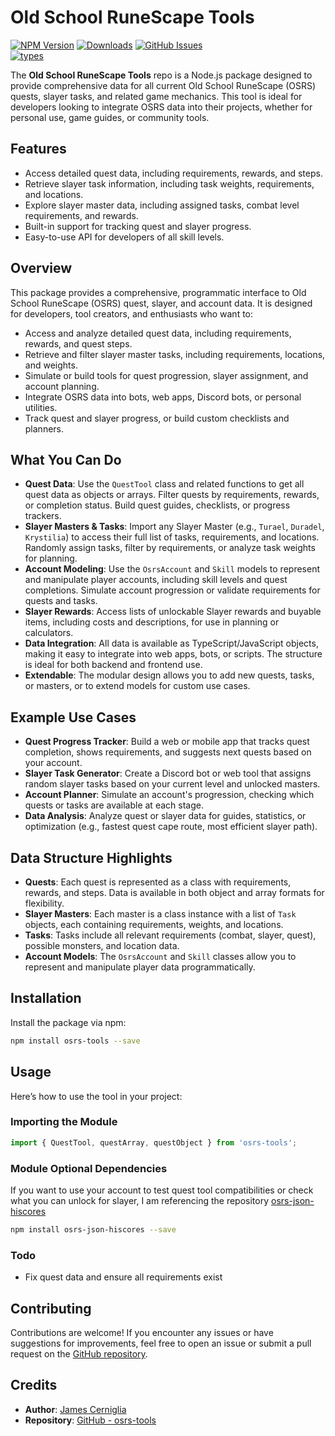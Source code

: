 # Old School RuneScape Tools

[![NPM Version][npm-image]][npm-url] [![Downloads][downloads-image]][downloads-url] [![GitHub Issues][issues-img]][new-issue]  
[![types](https://img.shields.io/npm/types/osrs-tools.svg?style=flat-square)](https://github.com/jamescer/osrs-tools/blob/master/src/types.ts)

The **Old School RuneScape Tools** repo is a Node.js package designed to provide comprehensive data for all current Old School RuneScape (OSRS) quests, slayer tasks, and related game mechanics. This tool is ideal for developers looking to integrate OSRS data into their projects, whether for personal use, game guides, or community tools.

## Features

- Access detailed quest data, including requirements, rewards, and steps.
- Retrieve slayer task information, including task weights, requirements, and locations.
- Explore slayer master data, including assigned tasks, combat level requirements, and rewards.
- Built-in support for tracking quest and slayer progress.
- Easy-to-use API for developers of all skill levels.

## Overview

This package provides a comprehensive, programmatic interface to Old School RuneScape (OSRS) quest, slayer, and account data. It is designed for developers, tool creators, and enthusiasts who want to:

- Access and analyze detailed quest data, including requirements, rewards, and quest steps.
- Retrieve and filter slayer master tasks, including requirements, locations, and weights.
- Simulate or build tools for quest progression, slayer assignment, and account planning.
- Integrate OSRS data into bots, web apps, Discord bots, or personal utilities.
- Track quest and slayer progress, or build custom checklists and planners.

## What You Can Do

- **Quest Data**: Use the `QuestTool` class and related functions to get all quest data as objects or arrays. Filter quests by requirements, rewards, or completion status. Build quest guides, checklists, or progress trackers.
- **Slayer Masters & Tasks**: Import any Slayer Master (e.g., `Turael`, `Duradel`, `Krystilia`) to access their full list of tasks, requirements, and locations. Randomly assign tasks, filter by requirements, or analyze task weights for planning.
- **Account Modeling**: Use the `OsrsAccount` and `Skill` models to represent and manipulate player accounts, including skill levels and quest completions. Simulate account progression or validate requirements for quests and tasks.
- **Slayer Rewards**: Access lists of unlockable Slayer rewards and buyable items, including costs and descriptions, for use in planning or calculators.
- **Data Integration**: All data is available as TypeScript/JavaScript objects, making it easy to integrate into web apps, bots, or scripts. The structure is ideal for both backend and frontend use.
- **Extendable**: The modular design allows you to add new quests, tasks, or masters, or to extend models for custom use cases.

## Example Use Cases

- **Quest Progress Tracker**: Build a web or mobile app that tracks quest completion, shows requirements, and suggests next quests based on your account.
- **Slayer Task Generator**: Create a Discord bot or web tool that assigns random slayer tasks based on your current level and unlocked masters.
- **Account Planner**: Simulate an account's progression, checking which quests or tasks are available at each stage.
- **Data Analysis**: Analyze quest or slayer data for guides, statistics, or optimization (e.g., fastest quest cape route, most efficient slayer path).

## Data Structure Highlights

- **Quests**: Each quest is represented as a class with requirements, rewards, and steps. Data is available in both object and array formats for flexibility.
- **Slayer Masters**: Each master is a class instance with a list of `Task` objects, each containing requirements, weights, and locations.
- **Tasks**: Tasks include all relevant requirements (combat, slayer, quest), possible monsters, and location data.
- **Account Models**: The `OsrsAccount` and `Skill` classes allow you to represent and manipulate player data programmatically.

## Installation

Install the package via npm:

```bash
npm install osrs-tools --save
```

## Usage

Here’s how to use the tool in your project:

### Importing the Module

```javascript
import { QuestTool, questArray, questObject } from 'osrs-tools';
```

### Module Optional Dependencies

If you want to use your account to test quest tool compatibilities or check what you can unlock for slayer, I am referencing the repository [osrs-json-hiscores](https://www.npmjs.com/package/osrs-json-hiscores)

```bash
npm install osrs-json-hiscores --save
```

### Todo

- Fix quest data and ensure all requirements exist

## Contributing

Contributions are welcome! If you encounter any issues or have suggestions for improvements, feel free to open an issue or submit a pull request on the [GitHub repository](https://github.com/jamescer/osrs-tools).

## Credits

- **Author**: [James Cerniglia](mailto:jamesmcerniglia@gmail.com)
- **Repository**: [GitHub - osrs-tools](https://github.com/jamescer/osrs-tools)

[npm-image]: https://img.shields.io/npm/v/osrs-tools.svg
[npm-url]: https://www.npmjs.com/package/osrs-tools
[downloads-image]: https://img.shields.io/npm/dm/osrs-tools.svg
[downloads-url]: https://npmcharts.com/compare/osrs-tools?minimal=true
[issues-img]: https://img.shields.io/github/issues/jamescer/osrs-tools.svg
[new-issue]: https://github.com/jamescer/osrs-tools/issues/new/choose
